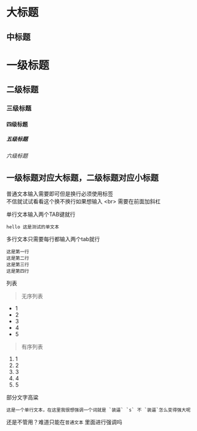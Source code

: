大标题
=====


中标题
-----
# 一级标题
## 二级标题
### 三级标题
#### 四级标题
##### 五级标题
###### 六级标题

## **一级标题对应大标题，二级标题对应小标题** 


普通文本输入需要即可但是换行必须使用标签<br>
不信就试试看看这个换不换行如果想输入 \<br>  需要在前面加斜杠<br>

单行文本输入两个TAB键就行

	hello 这是测试的单文本

多行文本只需要每行都输入两个tab就行

	这是第一行
	这是第二行
	这是第三行
	这是第四行

列表

>无序列表

*  1
*  2
*  3
*  4
*  5

>有序列表

1. 1
2. 2
3. 3
4. 4
5. 5

部分文字高粱

	这是一个单行文本，在这里我很想强调一个词就是 `装逼` `s` 不 `装逼`怎么变得强大呢

还是不管用？难道只能在`普通文本` 里面进行强调吗


	

